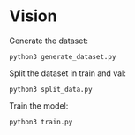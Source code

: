 # Vision

Generate the dataset:
~~~~
python3 generate_dataset.py
~~~~

Split the dataset in train and val:
~~~~
python3 split_data.py
~~~~

Train the model:
~~~~
python3 train.py
~~~~
